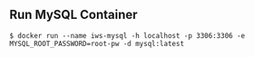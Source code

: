 ## Run MySQL Container
`$ docker run --name iws-mysql -h localhost -p 3306:3306 -e MYSQL_ROOT_PASSWORD=root-pw -d mysql:latest`